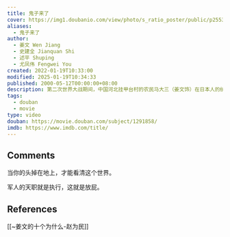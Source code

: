 ```yaml
---
title: 鬼子来了
cover: https://img1.doubanio.com/view/photo/s_ratio_poster/public/p2553104888.jpg
aliases:
  - 鬼子来了
author:
  - 姜文 Wen Jiang
  - 史建全 Jianquan Shi
  - 述平 Shuping
  - 尤凤伟 Fengwei You
created: 2022-01-19T10:33:00
modified: 2025-01-19T10:34:33
published: 2000-05-12T00:00:00+08:00
description: 第二次世界大战期间，中国河北挂甲台村的农民马大三（姜文饰）在日本人的统治下过着平静的生活。一个晚上，游击队绑架了日军陆军士兵花屋小三郎（香川照之饰）和翻译董汉臣，把他们捆绑塞入麻袋放在马大三家里，并吩...
tags:
  - douban
  - movie
type: video
douban: https://movie.douban.com/subject/1291858/
imdb: https://www.imdb.com/title/
---
```


## Comments

当你的头掉在地上，才能看清这个世界。

军人的天职就是执行，这就是放屁。

## References

[[~姜文的十个为什么-赵为民]]
